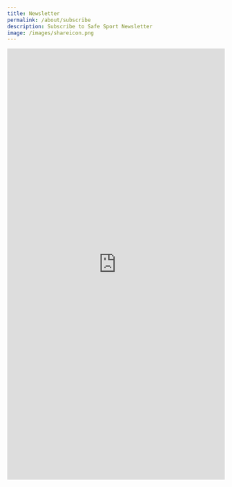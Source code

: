 ```yaml
---
title: Newsletter
permalink: /about/subscribe
description: Subscribe to Safe Sport Newsletter
image: /images/shareicon.png
---
```

<iframe src="https://docs.google.com/forms/d/e/1FAIpQLSfMiGX5z3DeXmbeIdobYQaUAXsUaUB3XcXXvbZFl_YdLtVcnw/viewform?embedded=true" width="100%" height="1000" frameborder="0" marginheight="0" marginwidth="0">Loading…</iframe>